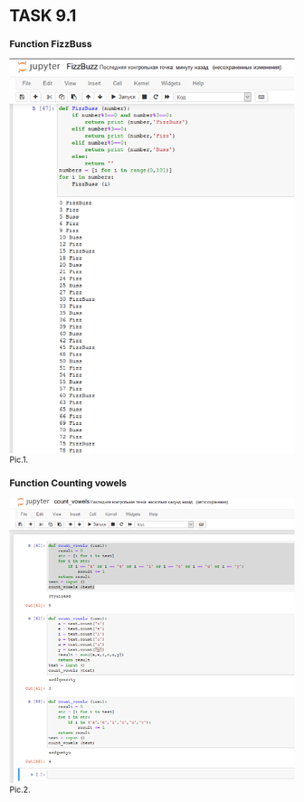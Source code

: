 # TASK 9.1 #

### Function FizzBuss ###

![](images/9-1-1.png)  
Pic.1.

### Function Counting vowels ###
![](images/9-1-2.png)  
Pic.2.



